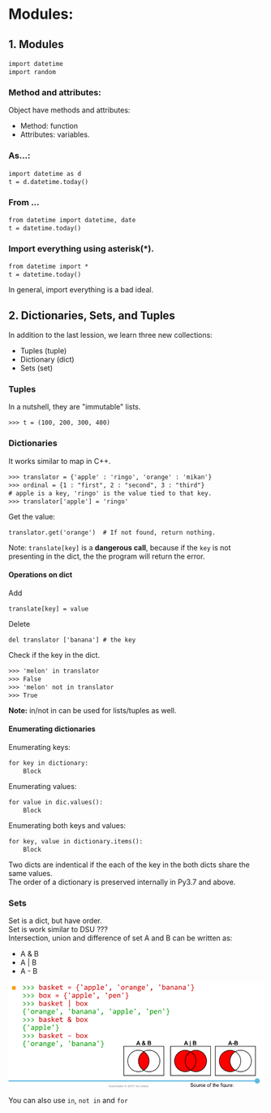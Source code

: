 # Modules:
## 1. Modules    
```
import datetime
import random
```  
### **Method and attributes:**  
Object have methods and attributes:  
+ Method: function  
+ Attributes: variables.  
### **As...:**  
```
import datetime as d  
t = d.datetime.today()  
```  
### **From ...**    
```
from datetime import datetime, date  
t = datetime.today()
```  
### **Import everything using asterisk(*).**    
```
from datetime import *
t = datetime.today()
```  
In general, import everything is a bad ideal.  
## **2. Dictionaries, Sets, and Tuples**    
In addition to the last lession, we learn three new collections:  
+ Tuples (tuple)  
+ Dictionary (dict)  
+ Sets (set)  
### **Tuples**    
In a nutshell, they are "immutable" lists.  
```
>>> t = (100, 200, 300, 400)  
```  
### **Dictionaries**    
It works similar to map in C++.  
```
>>> translator = {'apple' : 'ringo', 'orange' : 'mikan'}
>>> ordinal = {1 : "first", 2 : "second", 3 : "third"}
# apple is a key, 'ringo' is the value tied to that key.
>>> translator['apple'] = 'ringo'
```  
Get the value:  
```
translator.get('orange')  # If not found, return nothing.  
```
Note: `translate[key]` is a **dangerous call**, because if the `key` is not presenting in the dict, the the program will return the error.  
#### **Operations on dict**  
Add
```
translate[key] = value
```  
Delete
```
del translator ['banana'] # the key
```  
Check if the key in the dict.  
```
>>> 'melon' in translator  
>>> False  
>>> 'melon' not in translator
>>> True  
```  
**Note:** in/not in can be used for lists/tuples as well.  
#### **Enumerating dictionaries**  
Enumerating keys:  
```
for key in dictionary:
    Block
```  
Enumerating values:
```
for value in dic.values():  
    Block
```  
Enumerating both keys and values:  
```
for key, value in dictionary.items():  
    Block
```  
Two dicts are indentical if the each of the key in the both dicts share the same values.  
The order of a dictionary is preserved internally in Py3.7 and above.  
### **Sets**  
Set is a dict, but have order.  
Set is work similar to DSU ???  
Intersection, union and difference of set A and B can be written as:  
+ A & B  
+ A | B  
+ A - B  

![sets](sets.png)  

You can also use `in`, `not in` and `for`  





